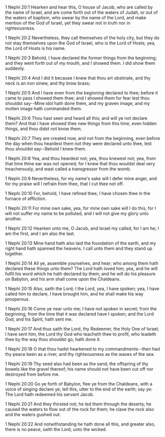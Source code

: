 1 Nephi 20:1 Hearken and hear this, O house of Jacob, who are called by
the name of Israel, and are come forth out of the waters of Judah, or
out of the waters of baptism, who swear by the name of the Lord, and
make mention of the God of Israel, yet they swear not in truth nor in
righteousness.

1 Nephi 20:2 Nevertheless, they call themselves of the holy city, but
they do not stay themselves upon the God of Israel, who is the Lord of
Hosts; yea, the Lord of Hosts is his name.

1 Nephi 20:3 Behold, I have declared the former things from the
beginning; and they went forth out of my mouth, and I showed them. I did
show them suddenly.

1 Nephi 20:4 And I did it because I knew that thou art obstinate, and
thy neck is an iron sinew, and thy brow brass;

1 Nephi 20:5 And I have even from the beginning declared to thee; before
it came to pass I showed them thee; and I showed them for fear lest thou
shouldst say--Mine idol hath done them, and my graven image, and my
molten image hath commanded them.

1 Nephi 20:6 Thou hast seen and heard all this; and will ye not declare
them? And that I have showed thee new things from this time, even hidden
things, and thou didst not know them.

1 Nephi 20:7 They are created now, and not from the beginning, even
before the day when thou heardest them not they were declared unto thee,
lest thou shouldst say--Behold I knew them.

1 Nephi 20:8 Yea, and thou heardest not; yea, thou knewest not; yea,
from that time thine ear was not opened; for I knew that thou wouldst
deal very treacherously, and wast called a transgressor from the womb.

1 Nephi 20:9 Nevertheless, for my name's sake will I defer mine anger,
and for my praise will I refrain from thee, that I cut thee not off.

1 Nephi 20:10 For, behold, I have refined thee, I have chosen thee in
the furnace of affliction.

1 Nephi 20:11 For mine own sake, yea, for mine own sake will I do this,
for I will not suffer my name to be polluted, and I will not give my
glory unto another.

1 Nephi 20:12 Hearken unto me, O Jacob, and Israel my called, for I am
he; I am the first, and I am also the last.

1 Nephi 20:13 Mine hand hath also laid the foundation of the earth, and
my right hand hath spanned the heavens. I call unto them and they stand
up together.

1 Nephi 20:14 All ye, assemble yourselves, and hear; who among them hath
declared these things unto them? The Lord hath loved him; yea, and he
will fulfil his word which he hath declared by them; and he will do his
pleasure on Babylon, and his arm shall come upon the Chaldeans.

1 Nephi 20:15 Also, saith the Lord; I the Lord, yea, I have spoken; yea,
I have called him to declare, I have brought him, and he shall make his
way prosperous.

1 Nephi 20:16 Come ye near unto me; I have not spoken in secret; from
the beginning, from the time that it was declared have I spoken; and the
Lord God, and his Spirit, hath sent me.

1 Nephi 20:17 And thus saith the Lord, thy Redeemer, the Holy One of
Israel; I have sent him, the Lord thy God who teacheth thee to profit,
who leadeth thee by the way thou shouldst go, hath done it.

1 Nephi 20:18 O that thou hadst hearkened to my commandments--then had
thy peace been as a river, and thy righteousness as the waves of the
sea.

1 Nephi 20:19 Thy seed also had been as the sand; the offspring of thy
bowels like the gravel thereof; his name should not have been cut off
nor destroyed from before me.

1 Nephi 20:20 Go ye forth of Babylon, flee ye from the Chaldeans, with a
voice of singing declare ye, tell this, utter to the end of the earth;
say ye: The Lord hath redeemed his servant Jacob.

1 Nephi 20:21 And they thirsted not; he led them through the deserts; he
caused the waters to flow out of the rock for them; he clave the rock
also and the waters gushed out.

1 Nephi 20:22 And notwithstanding he hath done all this, and greater
also, there is no peace, saith the Lord, unto the wicked.
